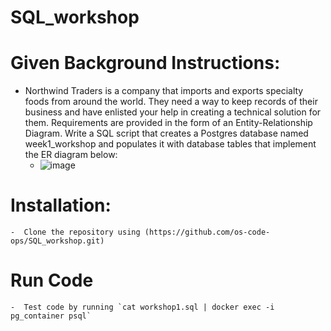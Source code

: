 # SQL_workshop

# Given Background Instructions:
  - Northwind Traders is a company that imports and exports specialty foods from around the world.
They need a way to keep records of their business and have enlisted your help in creating a technical solution for them.
Requirements are provided in the form of an Entity-Relationship Diagram. Write a SQL script that creates a Postgres database named week1_workshop and populates it with database tables that implement the ER diagram below:
    -  ![image](https://github.com/user-attachments/assets/8162ba94-65f5-4945-9851-ec25b914bff9)
   
# Installation: 
    -  Clone the repository using (https://github.com/os-code-ops/SQL_workshop.git)
# Run Code
    -  Test code by running `cat workshop1.sql | docker exec -i pg_container psql`
